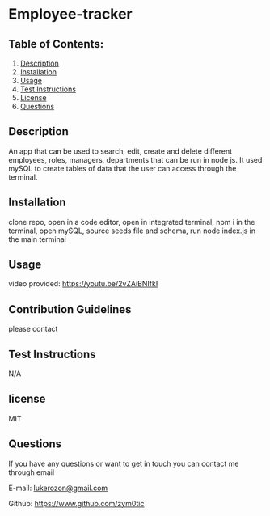 # Employee-tracker


  ## Table of Contents:
  1. [Description](#description) 
  2. [Installation](#installation)
  3. [Usage](#usage)
  5. [Test Instructions](#testInstructions)
  6. [License](#license)
  7. [Questions](#questions)
  ## Description 

  An app that can be used to search, edit, create and delete different employees, roles, managers, departments that can be run in node js. It used mySQL to create tables of data that the user can access through the terminal.


  ## Installation 

  clone repo, open in a code editor, open in integrated terminal, npm i in the terminal, open mySQL, source seeds file and schema, run node index.js in the main terminal


  ## Usage 

  video provided:
  https://youtu.be/2vZAiBNIfkI 


  ## Contribution Guidelines 

  please contact


  ## Test Instructions 

  N/A


  ## license 

  MIT


  ## Questions 

  If you have any questions or want to get in touch you can contact me through email

  E-mail: lukerozon@gmail.com

  Github: https://www.github.com/zym0tic


